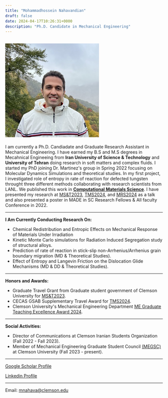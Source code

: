 ```yaml
---
title: "Mohammadhossein Nahavandian"
draft: false
date: 2024-04-17T10:26:31+0000
description: "Ph.D. Candidate in Mechanical Engineering"
---
```

![](IMG_73032.jpg)
---

I am currently a Ph.D. Candiadate and Graduate Research Assistant in Mechanical Engineering. I have earned my B.S and M.S degrees in Mecahnical Engineeing from **Iran University of Science & Technology** and **University of Tehran** doing research in soft matters and complex fluids. I started my PhD joining Dr. Martinez's group in Spring 2022 focusing on Molecular Dynamics Simulations and theoretical studies. In my first project, I investigated role of entropy in rate of reaction for defected tungsten throught three different methods collaborating with research scientists from LANL. We published this work in [**Computational Materials Science**](https://doi.org/10.1016/j.commatsci.2024.112954). I have presented my research at [MS&T2023](https://www.tms.org/TMS2023/TMS2023/Default.aspx), [TMS2024](https://www.tms.org/TMS2024/TMS2024/Default.aspx), and [MRS2024](https://www.mrs.org/meetings-events/annual-meetings/archive/meeting/presentations/view/2024-fall-meeting/2024-fall-meeting-4136437) as a talk and also presented a poster in MADE in SC Research Fellows & All faculty Conference in 2022.

---
**I Am Currently Conducting Research On:**

- Chemical Redistribution and Entropic Effects on Mechanical Response of Materials Under Irradiation 
- Kinetic Monte Carlo simulations for Radiation Induced Segregation study of structural alloys.
- Prediction of rate of reaction in stick-slip non-Arrhenius/Arrhenius grain boundary migration (MD & Theoretical Studies).
- Effect of Entropy and Langevin Friction on the Dislocation Glide Mechanisms (MD & DD & Theoretical Studies).

---
**Honors and Awards:**
- Graduate Travel Grant from Graduate student government of Clemson University for [MS&T2023](https://www.tms.org/TMS2023/TMS2023/Default.aspx).
- CECAS GSAB Supplementary Travel Award for [TMS2024](https://www.tms.org/TMS2024/TMS2024/Default.aspx).
- Clemson University's Mechanical Engineering Department [ME Graduate Teaching Excellence Award 2024](MEExcellenceAward2024.jpg).
---

**Social Activities:**
- Director of Communications at Clemson Iranian Students Organization (Fall 2022 - Fall 2023).
- Member of Mechanical Engineering Graduate Student Council [(MEGSC)](https://www.clemson.edu/cecas/departments/me/academics/graduate/megsc.html) at Clemson University (Fall 2023 - present).

---
[Google Scholar Profile](https://scholar.google.com/citations?user=QivkGJoAAAAJ&hl=en)

[Linkedin Profile](https://www.linkedin.com/in/mohammadhossein-nahavandian) 




---
Email: mnahava@clemson.edu
